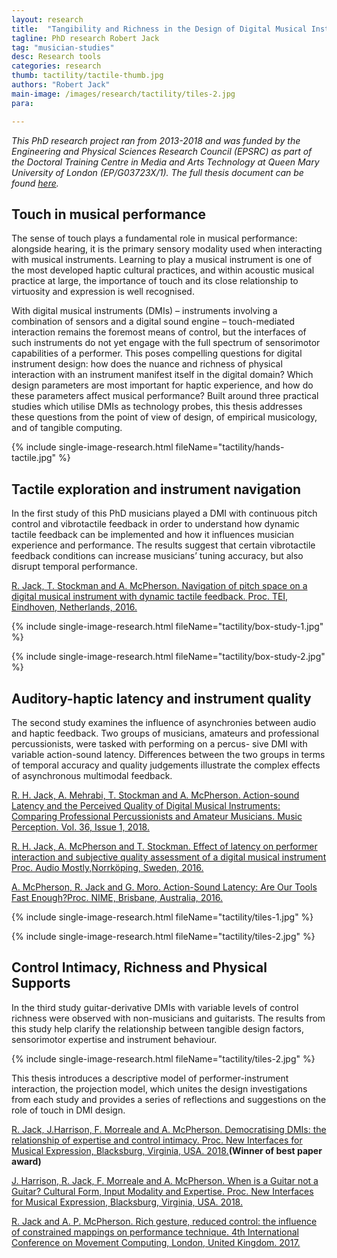 ```yaml
---
layout: research
title:  "Tangibility and Richness in the Design of Digital Musical Instruments"
tagline: PhD research Robert Jack
tag: "musician-studies"
desc: Research tools
categories: research
thumb: tactility/tactile-thumb.jpg
authors: "Robert Jack"
main-image: /images/research/tactility/tiles-2.jpg
para: 

---
```


*This PhD research project ran from 2013-2018 and was funded by the Engineering and Physical Sciences Research Council (EPSRC) as part of the Doctoral Training Centre in Media and Arts Technology at Queen Mary University of London (EP/G03723X/1). The full thesis document can be found [here](https://www.researchgate.net/publication/334250671_Tangibility_and_Richness_in_Digital_Musical_Instrument_Design).*

## Touch in musical performance

The sense of touch plays a fundamental role in musical performance: alongside hearing, it is the primary sensory modality used when interacting with musical instruments. Learning to play a musical instrument is one of the most developed haptic cultural practices, and within acoustic musical practice at large, the importance of touch and its close relationship to virtuosity and expression is well recognised.

With digital musical instruments (DMIs) – instruments involving a combination of sensors and a digital sound engine – touch-mediated interaction remains the foremost means of control, but the interfaces of such instruments do not yet engage with the full spectrum of sensorimotor capabilities of a performer. This poses compelling questions for digital instrument design: how does the nuance and richness of physical interaction with an instrument manifest itself in the digital domain? Which design parameters are most important for haptic experience, and how do these parameters affect musical performance? Built around three practical studies which utilise DMIs as technology probes, this thesis addresses these questions from the point of view of design, of empirical musicology, and of tangible computing.

{% include single-image-research.html fileName="tactility/hands-tactile.jpg" %}


## Tactile exploration and instrument navigation

In the first study of this PhD musicians played a DMI with continuous pitch control and vibrotactile feedback in order to understand how dynamic tactile feedback can be implemented and how it influences musician experience and performance. The results suggest that certain vibrotactile feedback conditions can increase musicians’ tuning accuracy, but also disrupt temporal performance.

[R. Jack, T. Stockman and A. McPherson. Navigation of pitch space on a digital musical instrument with dynamic tactile feedback. Proc. TEI, Eindhoven, Netherlands, 2016.](https://www.researchgate.net/publication/311491449_Navigation_of_Pitch_Space_on_a_Digital_Musical_Instrument_with_Dynamic_Tactile_Feedback?_sg=q9JjbGYc5452rHlcNSSxEWuKPlvF6xhpBDb6W3mCj0KjoC3W-4XftreYlUWEMFip-QSnLp-KqBQbiWHf4-r5psCytVXQwJbjCFk6wcNk.XeBEgCYcoIyjTi6gLZquCpkudT1MoDXNCtQvi2igExYzANEoABu_VyO1MotWahAToELIBWNvJ963Cr3wCZVwtA)

{% include single-image-research.html fileName="tactility/box-study-1.jpg" %}

{% include single-image-research.html fileName="tactility/box-study-2.jpg" %}

## Auditory-haptic latency and instrument quality

The second study examines the influence of asynchronies between audio and haptic feedback. Two groups of musicians, amateurs and professional percussionists, were tasked with performing on a percus- sive DMI with variable action-sound latency. Differences between the two groups in terms of temporal accuracy and quality judgements illustrate the complex effects of asynchronous multimodal feedback.

[R. H. Jack, A. Mehrabi, T. Stockman and A. McPherson. Action-sound Latency and the Perceived Quality of Digital Musical Instruments: Comparing Professional Percussionists and Amateur Musicians. Music Perception. Vol. 36, Issue 1, 2018.](https://www.researchgate.net/publication/327287000_Action-sound_Latency_and_the_Perceived_Quality_of_Digital_Musical_Instruments_Comparing_Professional_Percussionists_and_Amateur_Musicians)

[R. H. Jack, A. McPherson and T. Stockman. Effect of latency on performer interaction and subjective quality assessment of a digital musical instrument Proc. Audio Mostly,Norrköping, Sweden, 2016.](https://www.researchgate.net/publication/309706298_Effect_of_latency_on_performer_interaction_and_subjective_quality_assessment_of_a_digital_musical_instrument)

[A. McPherson, R. Jack and G. Moro. Action-Sound Latency: Are Our Tools Fast Enough?Proc. NIME, Brisbane, Australia, 2016.](https://www.researchgate.net/publication/315379106_Action-Sound_Latency_Are_Our_Tools_Fast_Enough?_sg=yf3QMBTGw5woL2MFAF5fDnDQz-q5uCbEjMNJ9JpdfXqNqQT8FFTzU1eM03YNf1uQEPiBYgLvGmK8WecQkhCqL98Abnagqutr85h3yfNH.hbE2M9AZBJiO6MGE48EEBRPoQr_fPySEAZjdb6sP_paPyVA1sIbdnJNfoAmlMCqXFlzJjq3pw3eCwC0m5Hk4PA)

{% include single-image-research.html fileName="tactility/tiles-1.jpg" %}

{% include single-image-research.html fileName="tactility/tiles-2.jpg" %}

## Control Intimacy, Richness and Physical Supports

In the third study guitar-derivative DMIs with variable levels of control richness were observed with non-musicians and guitarists. The results from this study help clarify the relationship between tangible design factors, sensorimotor expertise and instrument behaviour.

{% include single-image-research.html fileName="tactility/tiles-2.jpg" %}

This thesis introduces a descriptive model of performer-instrument interaction, the projection model, which unites the design investigations from each study and provides a series of reflections and suggestions on the role of touch in DMI design.

[R. Jack, J.Harrison, F. Morreale and A. McPherson. Democratising DMIs: the relationship of expertise and control intimacy. Proc. New Interfaces for Musical Expression, Blacksburg, Virginia, USA. 2018.](https://www.researchgate.net/publication/324390561_Democratising_DMIs_the_relationship_of_expertise_and_control_intimacy)**(Winner of best paper award)**

[J. Harrison, R. Jack, F. Morreale and A. McPherson. When is a Guitar not a Guitar? Cultural Form, Input Modality and Expertise. Proc. New Interfaces for Musical Expression, Blacksburg, Virginia, USA. 2018.](https://www.researchgate.net/publication/325581239_When_is_a_Guitar_not_a_Guitar_Cultural_Form_Input_Modality_and_Expertise)

[R. Jack and A. P. McPherson. Rich gesture, reduced control: the influence of constrained mappings on performance technique. 4th International Conference on Movement Computing, London, United Kingdom. 2017.](https://www.researchgate.net/publication/318128261_Rich_gesture_reduced_control_the_influence_of_constrained_mappings_on_performance_technique)
